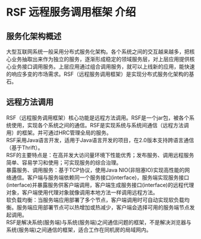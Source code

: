 # RSF 远程服务调用框架 介绍

## 服务化架构概述  
大型互联网系统一般采用分布式服务化架构。各个系统之间的交互越来越多，把核心业务抽取出来作为独立的服务，逐渐形成稳定的领域服务层，对上层应用提供核心业务接口调用服务。上层应用通过组合调用服务，就可以上线新的应用，能快速的响应多变的市场需求。RSF（远程服务调用框架）是实现分布式服务化架构的基石。

## 远程方法调用
RSF（远程服务调用框架）核心功能是远程方法调用。RSF是一个jar包，被各个系统使用，实现各个系统之间的通信。RSF是实现系统与系统间通信（远程方法调用）的框架。并可通过HRC管理全局的服务。  
RSF采用Java语言开发，适用于Java语言开发的项目，在2.0版本支持跨语言通信（基于Thrift）。  
RSF的主要特点是：在高并发大访问量环境下性能优秀；发布服务、调用远程服务简单、容易学习和使用；可实现服务的综合治理。  
暴露服务、调用服务：基于TCP协议，使用Java   NIO(非阻塞IO)实现高性能的网络通信。客户端与服务端依赖同一个服务接口(interface)，服务端实现服务接口(interface)并暴露服务供客户端调用，客户端生成服务接口(interface)的远程代理对象，客户端使用代理对象就像调用本地方法一样调用远程方法。  
软负载均衡：当服务端应用部署了多个节点，客户端调用时可自动实现软负载均衡。服务端应用部署节点可以热增加或热减少，客户端会选择可用的服务端节点发起调用。  
RSF是解决系统(服务端)与系统(服务端)之间通信问题的框架，不是解决浏览器与系统(服务端)之间通信的框架，适合工作在同机房的局域网内。  




